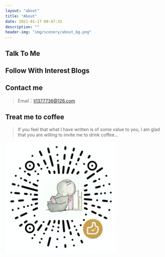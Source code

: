 ```yaml
---
layout: "about"
title: "About"
date: 2021-01-17 09:47:33
description: ""
header-img: "img/scenery/about_bg.png"
---
```


## Talk To Me

<!-- ## Just Me

<img src="" width="350" alt="about_bg2"></img>


## The Longest Way ...

<img src="" width="350" alt="about_bg4"></img> -->



## Follow With Interest Blogs


## Contact me

> Email：lj1377736@126.com

## Treat me to coffee
>  If you feel that what I have written is of some value to you, I am glad that you are willing to invite me to drink coffee...

<img src="../img/scenery/appreciate.png" width="350" alt="treat_me_to_coffee.png"></img>
